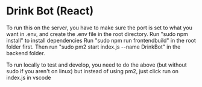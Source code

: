 # Drink Bot (React)

To run this on the server, you have to make sure the port is set to what you want in .env, and create the .env file in the root directory.
Run "sudo npm install" to install dependencies
Run "sudo npm run frontendbuild" in the root folder first.
Then run "sudo pm2 start index.js --name DrinkBot" in the backend folder.

To run locally to test and develop, you need to do the above (but without sudo if you aren't on linux)
but instead of using pm2, just click run on index.js in vscode
